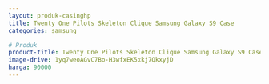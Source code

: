 ```yaml
---
layout: produk-casinghp
title: Twenty One Pilots Skeleton Clique Samsung Galaxy S9 Case
categories: samsung

# Produk
product-title: Twenty One Pilots Skeleton Clique Samsung Galaxy S9 Case
image-drive: 1yq7weoAGvC7Bo-H3wfxEK5xkj7QkxyjD
harga: 90000
---
```

